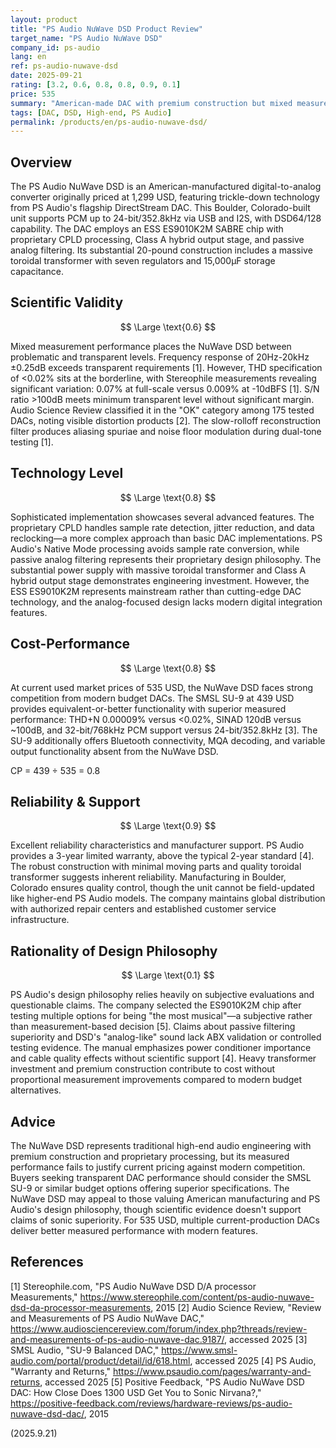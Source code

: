 ```yaml
---
layout: product
title: "PS Audio NuWave DSD Product Review"
target_name: "PS Audio NuWave DSD"
company_id: ps-audio
lang: en
ref: ps-audio-nuwave-dsd
date: 2025-09-21
rating: [3.2, 0.6, 0.8, 0.8, 0.9, 0.1]
price: 535
summary: "American-made DAC with premium construction but mixed measured performance and questionable design philosophy claims"
tags: [DAC, DSD, High-end, PS Audio]
permalink: /products/en/ps-audio-nuwave-dsd/
---
```

## Overview

The PS Audio NuWave DSD is an American-manufactured digital-to-analog converter originally priced at 1,299 USD, featuring trickle-down technology from PS Audio's flagship DirectStream DAC. This Boulder, Colorado-built unit supports PCM up to 24-bit/352.8kHz via USB and I2S, with DSD64/128 capability. The DAC employs an ESS ES9010K2M SABRE chip with proprietary CPLD processing, Class A hybrid output stage, and passive analog filtering. Its substantial 20-pound construction includes a massive toroidal transformer with seven regulators and 15,000μF storage capacitance.

## Scientific Validity

$$ \Large \text{0.6} $$

Mixed measurement performance places the NuWave DSD between problematic and transparent levels. Frequency response of 20Hz-20kHz ±0.25dB exceeds transparent requirements [1]. However, THD specification of <0.02% sits at the borderline, with Stereophile measurements revealing significant variation: 0.07% at full-scale versus 0.009% at -10dBFS [1]. S/N ratio >100dB meets minimum transparent level without significant margin. Audio Science Review classified it in the "OK" category among 175 tested DACs, noting visible distortion products [2]. The slow-rolloff reconstruction filter produces aliasing spuriae and noise floor modulation during dual-tone testing [1].

## Technology Level

$$ \Large \text{0.8} $$

Sophisticated implementation showcases several advanced features. The proprietary CPLD handles sample rate detection, jitter reduction, and data reclocking—a more complex approach than basic DAC implementations. PS Audio's Native Mode processing avoids sample rate conversion, while passive analog filtering represents their proprietary design philosophy. The substantial power supply with massive toroidal transformer and Class A hybrid output stage demonstrates engineering investment. However, the ESS ES9010K2M represents mainstream rather than cutting-edge DAC technology, and the analog-focused design lacks modern digital integration features.

## Cost-Performance

$$ \Large \text{0.8} $$

At current used market prices of 535 USD, the NuWave DSD faces strong competition from modern budget DACs. The SMSL SU-9 at 439 USD provides equivalent-or-better functionality with superior measured performance: THD+N 0.00009% versus <0.02%, SINAD 120dB versus ~100dB, and 32-bit/768kHz PCM support versus 24-bit/352.8kHz [3]. The SU-9 additionally offers Bluetooth connectivity, MQA decoding, and variable output functionality absent from the NuWave DSD.

CP = 439 ÷ 535 = 0.8

## Reliability & Support

$$ \Large \text{0.9} $$

Excellent reliability characteristics and manufacturer support. PS Audio provides a 3-year limited warranty, above the typical 2-year standard [4]. The robust construction with minimal moving parts and quality toroidal transformer suggests inherent reliability. Manufacturing in Boulder, Colorado ensures quality control, though the unit cannot be field-updated like higher-end PS Audio models. The company maintains global distribution with authorized repair centers and established customer service infrastructure.

## Rationality of Design Philosophy

$$ \Large \text{0.1} $$

PS Audio's design philosophy relies heavily on subjective evaluations and questionable claims. The company selected the ES9010K2M chip after testing multiple options for being "the most musical"—a subjective rather than measurement-based decision [5]. Claims about passive filtering superiority and DSD's "analog-like" sound lack ABX validation or controlled testing evidence. The manual emphasizes power conditioner importance and cable quality effects without scientific support [4]. Heavy transformer investment and premium construction contribute to cost without proportional measurement improvements compared to modern budget alternatives.

## Advice

The NuWave DSD represents traditional high-end audio engineering with premium construction and proprietary processing, but its measured performance fails to justify current pricing against modern competition. Buyers seeking transparent DAC performance should consider the SMSL SU-9 or similar budget options offering superior specifications. The NuWave DSD may appeal to those valuing American manufacturing and PS Audio's design philosophy, though scientific evidence doesn't support claims of sonic superiority. For 535 USD, multiple current-production DACs deliver better measured performance with modern features.

## References

[1] Stereophile.com, "PS Audio NuWave DSD D/A processor Measurements," https://www.stereophile.com/content/ps-audio-nuwave-dsd-da-processor-measurements, 2015
[2] Audio Science Review, "Review and Measurements of PS Audio NuWave DAC," https://www.audiosciencereview.com/forum/index.php?threads/review-and-measurements-of-ps-audio-nuwave-dac.9187/, accessed 2025
[3] SMSL Audio, "SU-9 Balanced DAC," https://www.smsl-audio.com/portal/product/detail/id/618.html, accessed 2025
[4] PS Audio, "Warranty and Returns," https://www.psaudio.com/pages/warranty-and-returns, accessed 2025
[5] Positive Feedback, "PS Audio NuWave DSD DAC: How Close Does 1300 USD Get You to Sonic Nirvana?," https://positive-feedback.com/reviews/hardware-reviews/ps-audio-nuwave-dsd-dac/, 2015

(2025.9.21)